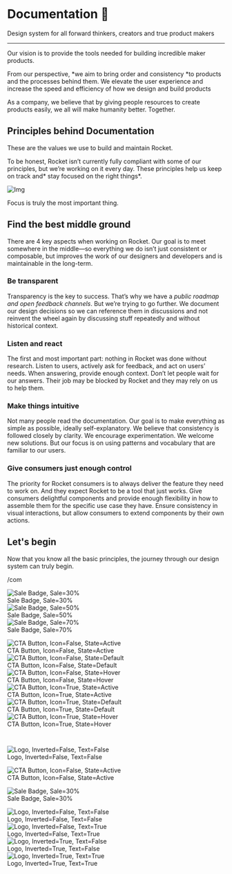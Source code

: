 
# Documentation 🚀

Design system for all forward thinkers, creators and true product makers

---

Our vision is to provide the tools needed for building incredible maker products.

From our perspective, *we aim to bring order and consistency *to products and the processes behind them. We elevate the user experience and increase the speed and efficiency of how we design and build products

As a company, we believe that by giving people resources to create products easily, we all will make humanity better. Together.

## Principles behind Documentation

These are the values we use to build and maintain Rocket.

To be honest, Rocket isn’t currently fully compliant with some of our principles, but we’re working on it every day. These principles help us keep on track and* stay focused on the right things*.

![Img](https://studio-assets.supernova.io/design-systems/14533/9289758a-6300-472a-bbc6-a57098081abf.jpeg)

Focus is truly the most important thing.

## Find the best middle ground

There are 4 key aspects when working on Rocket. Our goal is to meet somewhere in the middle—so everything we do isn’t just consistent or composable, but improves the work of our designers and developers and is maintainable in the long-term.

### Be transparent

Transparency is the key to success. That’s why we have a *public roadmap and open feedback channels*. But we’re trying to go further. We document our design decisions so we can reference them in discussions and not reinvent the wheel again by discussing stuff repeatedly and without historical context.

### Listen and react

The first and most important part: nothing in Rocket was done without research. Listen to users, actively ask for feedback, and act on users’ needs. When answering, provide enough context. Don’t let people wait for our answers. Their job may be blocked by Rocket and they may rely on us to help them.

### Make things intuitive

Not many people read the documentation. Our goal is to make everything as simple as possible, ideally self-explanatory. We believe that consistency is followed closely by clarity. We encourage experimentation. We welcome new solutions. But our focus is on using patterns and vocabulary that are familiar to our users.

### Give consumers just enough control

The priority for Rocket consumers is to always deliver the feature they need to work on. And they expect Rocket to be a tool that just works. Give consumers delightful components and provide enough flexibility in how to assemble them for the specific use case they have. Ensure consistency in visual interactions, but allow consumers to extend components by their own actions.

## Let's begin

Now that you know all the basic principles, the journey through our design system can truly begin.

/com

  
![Sale Badge, Sale=30%](https://studio-assets.supernova.io/design-systems/14533/d09433e4-edf7-4ba3-958e-b95765bb6e58.png)  
Sale Badge, Sale=30%  
![Sale Badge, Sale=50%](https://studio-assets.supernova.io/design-systems/14533/6f8fcd6f-a9ab-4e27-a092-f860c9da4563.png)  
Sale Badge, Sale=50%  
![Sale Badge, Sale=70%](https://studio-assets.supernova.io/design-systems/14533/22e7d1c0-b807-446e-a0d3-c0a485d9e328.png)  
Sale Badge, Sale=70%  


  
![CTA Button, Icon=False, State=Active](https://studio-assets.supernova.io/design-systems/14533/ff811cfb-967d-4b5b-a1bc-c2589ab000b9.png)  
CTA Button, Icon=False, State=Active  
![CTA Button, Icon=False, State=Default](https://studio-assets.supernova.io/design-systems/14533/976948a9-e140-4666-8bf8-be006984ab6b.png)  
CTA Button, Icon=False, State=Default  
![CTA Button, Icon=False, State=Hover](https://studio-assets.supernova.io/design-systems/14533/f1d33c6a-4767-42f7-888f-eaa4bdf4b88c.png)  
CTA Button, Icon=False, State=Hover  
![CTA Button, Icon=True, State=Active](https://studio-assets.supernova.io/design-systems/14533/0a37b36b-ad43-4a36-8487-b3c5544e6978.png)  
CTA Button, Icon=True, State=Active  
![CTA Button, Icon=True, State=Default](https://studio-assets.supernova.io/design-systems/14533/f2104fe0-8f31-43dd-9ff9-9e514b2fc1b2.png)  
CTA Button, Icon=True, State=Default  
![CTA Button, Icon=True, State=Hover](https://studio-assets.supernova.io/design-systems/14533/f0520ad3-87cc-46b4-861c-79c50f7fbb28.png)  
CTA Button, Icon=True, State=Hover  


```javascript  
  
```

  
![Logo, Inverted=False, Text=False](https://studio-assets.supernova.io/design-systems/14533/fd858f4e-69e0-4f3c-acc6-dd128244923b.png)  
Logo, Inverted=False, Text=False  


  
  


  
![CTA Button, Icon=False, State=Active](https://studio-assets.supernova.io/design-systems/14533/ff811cfb-967d-4b5b-a1bc-c2589ab000b9.png)  
CTA Button, Icon=False, State=Active  


  
![Sale Badge, Sale=30%](https://studio-assets.supernova.io/design-systems/14533/d09433e4-edf7-4ba3-958e-b95765bb6e58.png)  
Sale Badge, Sale=30%  


  
![Logo, Inverted=False, Text=False](https://studio-assets.supernova.io/design-systems/14533/fd858f4e-69e0-4f3c-acc6-dd128244923b.png)  
Logo, Inverted=False, Text=False  
![Logo, Inverted=False, Text=True](https://studio-assets.supernova.io/design-systems/14533/998694ae-5276-49b1-b117-7b46d4cc0685.png)  
Logo, Inverted=False, Text=True  
![Logo, Inverted=True, Text=False](https://studio-assets.supernova.io/design-systems/14533/ad3cfeac-7afe-4fd8-bb14-3e9cb1d8dbf0.png)  
Logo, Inverted=True, Text=False  
![Logo, Inverted=True, Text=True](https://studio-assets.supernova.io/design-systems/14533/ec599bd5-d59c-40e6-9650-21a231ac936a.png)  
Logo, Inverted=True, Text=True  
